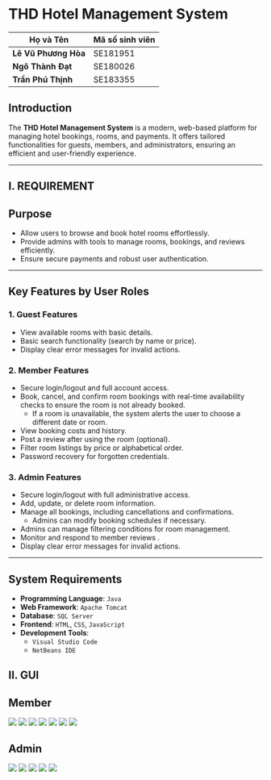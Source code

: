 # **THD Hotel Management System**

| **Họ và Tên**       | **Mã số sinh viên**|
|---------------------|--------------------|
| **Lê Vũ Phương Hòa**|SE181951            |         
| **Ngô Thành Đạt**   |SE180026            | 
| **Trần Phú Thịnh**  |SE183355            | 

## **Introduction**
The **THD Hotel Management System** is a modern, web-based platform for managing hotel bookings, rooms, and payments. It offers tailored functionalities for guests, members, and administrators, ensuring an efficient and user-friendly experience.

---
## **I. REQUIREMENT**
## Purpose
- Allow users to browse and book hotel rooms effortlessly.
- Provide admins with tools to manage rooms, bookings, and reviews efficiently.
- Ensure secure payments and robust user authentication.

---

## Key Features by User Roles

### **1. Guest Features**
- View available rooms with basic details.
- Basic search functionality (search by name or price).
- Display clear error messages for invalid actions.

### **2. Member Features**
- Secure login/logout and full account access.
- Book, cancel, and confirm room bookings with real-time availability checks to ensure the room is not already booked.
  - If a room is unavailable, the system alerts the user to choose a different date or room.
- View booking costs and history.
- Post a review after using the room (optional).
- Filter room listings by price or alphabetical order.
- Password recovery for forgotten credentials.

### **3. Admin Features**
- Secure login/logout with full administrative access.
- Add, update, or delete room information.
- Manage all bookings, including cancellations and confirmations.
  - Admins can modify booking schedules if necessary.
- Admins can manage filtering conditions for room management.
- Monitor and respond to member reviews .
- Display clear error messages for invalid actions.

---

## System Requirements

- **Programming Language**: `Java`
- **Web Framework**: `Apache Tomcat`
- **Database**: `SQL Server`
- **Frontend**: `HTML`, `CSS`, `JavaScript`
- **Development Tools**:
  - `Visual Studio Code`
  - `NetBeans IDE`

## **II. GUI**
## Member
![](images/GUI/1.png)
![](images/GUI/2.png)
![](images/GUI/3.png)
![](images/GUI/4.png)
![](images/GUI/5.png)
![](images/GUI/6.png)
![](images/GUI/7.png)
## Admin
![](images/GUI/9.png)
![](images/GUI/10.png)
![](images/GUI/11.png)
![](images/GUI/12.png)
![](images/GUI/13.png)